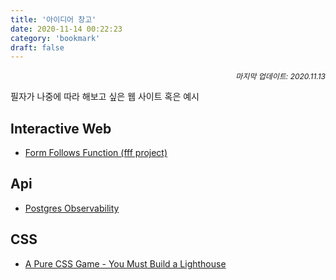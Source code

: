 ```yaml
---
title: '아이디어 창고'
date: 2020-11-14 00:22:23
category: 'bookmark'
draft: false
---
```


<div style="font-size: 12px; font-style: italic; text-align: right;">
마지막 업데이트: 2020.11.13
</div>

필자가 나중에 따라 해보고 싶은 웹 사이트 혹은 예시

## Interactive Web

- [Form Follows Function (fff project)](http://fff.cmiscm.com/#!/main)

## Api

- [Postgres Observability](https://pgstats.dev/)

## CSS

- [A Pure CSS Game - You Must Build a Lighthouse](https://codepen.io/ivorjetski/full/OJXbvdL)
